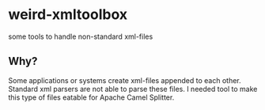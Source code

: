 # weird-xmltoolbox
some tools to handle non-standard xml-files

## Why?

Some applications or systems create xml-files appended to each other. Standard xml parsers
are not able to parse these files. I needed tool to make this type of files eatable
for Apache Camel Splitter.

